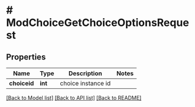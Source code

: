 # # ModChoiceGetChoiceOptionsRequest

## Properties

Name | Type | Description | Notes
------------ | ------------- | ------------- | -------------
**choiceid** | **int** | choice instance id |

[[Back to Model list]](../../README.md#models) [[Back to API list]](../../README.md#endpoints) [[Back to README]](../../README.md)
